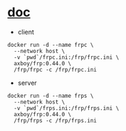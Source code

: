 # [doc](https://github.com/fatedier/frp)

- client

```
docker run -d --name frpc \
  --network host \
  -v `pwd`/frpc.ini:/frp/frpc.ini \
  axboy/frp:0.44.0 \
  /frp/frpc -c /frp/frpc.ini
```

- server

```
docker run -d --name frps \
  --network host \
  -v `pwd`/frps.ini:/frp/frps.ini \
  axboy/frp:0.44.0 \
  /frp/frps -c /frp/frps.ini
```